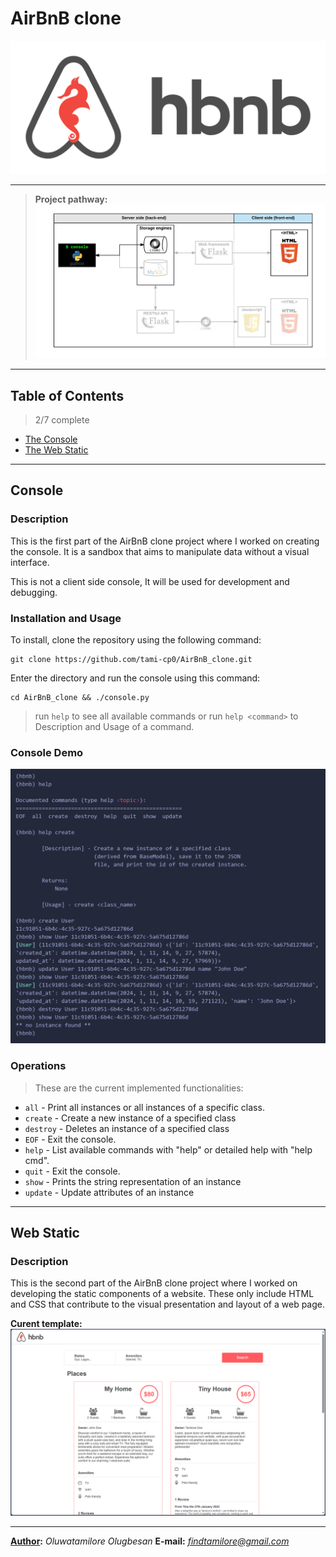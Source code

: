# **AirBnB clone**
![Console Demo](IMAGES/hbnb_logo.png)
___
> **Project pathway:**
![pathway](IMAGES/hbnb_steps.png)
___
## Table of Contents
>  2/7 complete
- [The Console](#console)
- [The Web Static](#web-static)

___
## Console
### **Description**

This is the first part of the AirBnB clone project where I worked on creating the console. It is a sandbox that aims to manipulate data without a visual interface.

This is not a client side console, It will be used for development and debugging.
### Installation and Usage
To install, clone the repository using the following command:
```
git clone https://github.com/tami-cp0/AirBnB_clone.git
```
Enter the directory and run the console using this command:
```
cd AirBnB_clone && ./console.py
```
> run `help` to see all available commands
> or run `help <command>` to Description and Usage of a command.

### Console Demo
![Console Demo](IMAGES/console_demo2.png)

### Operations
> These are the current implemented functionalities:
-  `all` - Print all instances or all instances of a specific class.
-  `create` - Create a new instance of a specified class
-  `destroy` - Deletes an instance of a specified class
-  `EOF` - Exit the console.
-  `help` - List available commands with "help" or detailed help with "help cmd".
-  `quit` -  Exit the console.
-  `show` - Prints the string representation of an instance
-  `update` - Update attributes of an instance
___
## Web Static
### **Description**
This is the second part of the AirBnB clone project where I worked on developing the static components of a website. These only include HTML and CSS that contribute to the visual presentation and layout of a web page.

**Curent template:**
![Web Demo](IMAGES/site_demo.png)
___

**[Author](AUTHORS):** *Oluwatamilore Olugbesan*
**E-mail:** *<findtamilore@gmail.com>*
